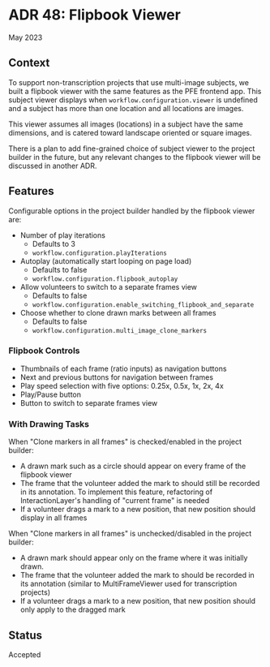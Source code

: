 # ADR 48: Flipbook Viewer

May 2023


## Context

To support non-transcription projects that use multi-image subjects, we built a flipbook viewer with the same features as the PFE frontend app. This subject viewer displays when `workflow.configuration.viewer` is undefined and a subject has more than one location and all locations are images.

This viewer assumes all images (locations) in a subject have the same dimensions, and is catered toward landscape oriented or square images.

There is a plan to add fine-grained choice of subject viewer to the project builder in the future, but any relevant changes to the flipbook viewer will be discussed in another ADR.


## Features

Configurable options in the project builder handled by the flipbook viewer are:
- Number of play iterations 
    - Defaults to 3
    - `workflow.configuration.playIterations`
- Autoplay (automatically start looping on page load)
    - Defaults to false
    - `workflow.configuration.flipbook_autoplay`
- Allow volunteers to switch to a separate frames view
    - Defaults to false
    - `workflow.configuration.enable_switching_flipbook_and_separate`
- Choose whether to clone drawn marks between all frames
    - Defaults to false
    - `workflow.configuration.multi_image_clone_markers`

### Flipbook Controls

- Thumbnails of each frame (ratio inputs) as navigation buttons
- Next and previous buttons for navigation between frames
- Play speed selection with five options: 0.25x, 0.5x, 1x, 2x, 4x
- Play/Pause button
- Button to switch to separate frames view

### With Drawing Tasks

When "Clone markers in all frames" is checked/enabled in the project builder:
- A drawn mark such as a circle should appear on every frame of the flipbook viewer
- The frame that the volunteer added the mark to should still be recorded in its annotation. To implement this feature, refactoring of InteractionLayer's handling of "current frame" is needed
- If a volunteer drags a mark to a new position, that new position should display in all frames

When "Clone markers in all frames" is unchecked/disabled in the project builder:
- A drawn mark should appear only on the frame where it was initially drawn. 
- The frame that the volunteer added the mark to should be recorded in its annotation (similar to MultiFrameViewer used for transcription projects)
- If a volunteer drags a mark to a new position, that new position should only apply to the dragged mark


## Status
Accepted
